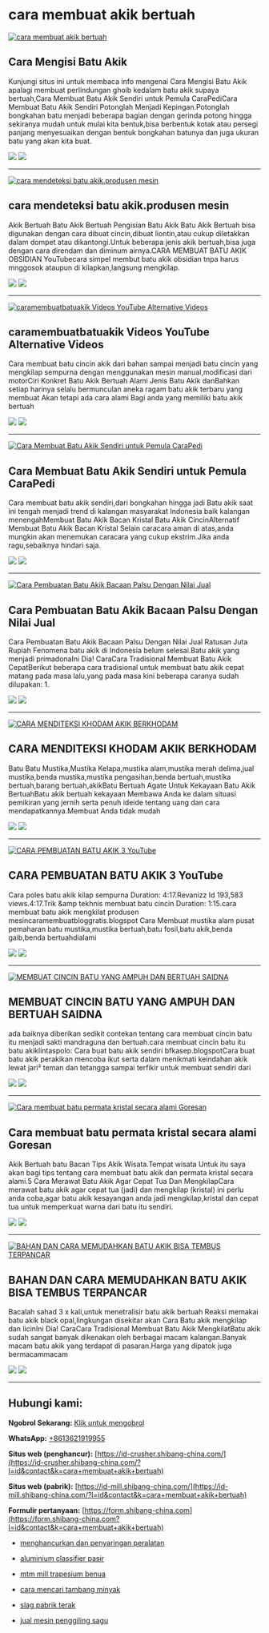 # cara membuat akik bertuah

<a href="https://swt.shibang-china.com/?l=id&img&k=cara+membuat+akik+bertuah" target="_blank">![cara membuat akik bertuah](http://static.shibang-china.com/all-800x300/340.jpg)</a>

## Cara Mengisi Batu Akik
Kunjungi situs ini untuk membaca info mengenai Cara Mengisi Batu Akik apalagi membuat perlindungan ghoib kedalam batu akik supaya bertuah,Cara Membuat Batu Akik Sendiri untuk Pemula CaraPediCara Membuat Batu Akik Sendiri Potonglah Menjadi Kepingan.Potonglah bongkahan batu menjadi beberapa bagian dengan gerinda potong hingga sekiranya mudah untuk mulai kita bentuk,bisa berbentuk kotak atau persegi panjang menyesuaikan dengan bentuk bongkahan batunya dan juga ukuran batu yang akan kita buat.


<a href="https://whatsapp.shibangsoft.com/WhatsApp.php" target="_blank" title="WhatsApp">![](http://static.shibang-china.com/icon/whatsapp.png)</a> <a href="https://swt.shibang-china.com/?l=id&icon&k=cara+membuat+akik+bertuah" target="_blank">![](http://static.shibang-china.com/icon/chat-id.png)</a>

---

<a href="https://swt.shibang-china.com/?l=id&img&k=cara+membuat+akik+bertuah" target="_blank">![cara mendeteksi batu akik.produsen mesin](http://static.shibang-china.com/all-800x300/653.jpg)</a>

## cara mendeteksi batu akik.produsen mesin
Akik Bertuah Batu Akik Bertuah Pengisian Batu Akik Batu Akik Bertuah bisa digunakan dengan cara dibuat cincin,dibuat liontin,atau cukup diletakkan dalam dompet atau dikantongi.Untuk beberapa jenis akik bertuah,bisa juga dengan cara direndam dan diminum airnya.CARA MEMBUAT BATU AKIK OBSIDIAN YouTubecara simpel membut batu akik obsidian tnpa harus mnggosok ataupun di kilapkan,langsung mengkilap.


<a href="https://whatsapp.shibangsoft.com/WhatsApp.php" target="_blank" title="WhatsApp">![](http://static.shibang-china.com/icon/whatsapp.png)</a> <a href="https://swt.shibang-china.com/?l=id&icon&k=cara+membuat+akik+bertuah" target="_blank">![](http://static.shibang-china.com/icon/chat-id.png)</a>

---

<a href="https://swt.shibang-china.com/?l=id&img&k=cara+membuat+akik+bertuah" target="_blank">![caramembuatbatuakik Videos YouTube Alternative Videos](http://static.shibang-china.com/all-800x300/938.jpg)</a>

## caramembuatbatuakik Videos YouTube Alternative Videos
Cara membuat batu cincin akik dari bahan sampai menjadi batu cincin yang mengkilap sempurna dengan menggunakan mesin manual,modificasi dari motorCiri Konkret Batu Akik Bertuah Alami Jenis Batu Akik danBahkan setiap harinya selalu bermunculan aneka ragam batu akik terbaru yang membuat Akan tetapi ada cara alami Bagi anda yang memiliki batu akik bertuah


<a href="https://whatsapp.shibangsoft.com/WhatsApp.php" target="_blank" title="WhatsApp">![](http://static.shibang-china.com/icon/whatsapp.png)</a> <a href="https://swt.shibang-china.com/?l=id&icon&k=cara+membuat+akik+bertuah" target="_blank">![](http://static.shibang-china.com/icon/chat-id.png)</a>

---

<a href="https://swt.shibang-china.com/?l=id&img&k=cara+membuat+akik+bertuah" target="_blank">![Cara Membuat Batu Akik Sendiri untuk Pemula CaraPedi](http://static.shibang-china.com/all-800x300/820.jpg)</a>

## Cara Membuat Batu Akik Sendiri untuk Pemula CaraPedi
Cara membuat batu akik sendiri,dari bongkahan hingga jadi Batu akik saat ini tengah menjadi trend di kalangan masyarakat Indonesia baik kalangan menengahMembuat Batu Akik Bacan Kristal Batu Akik CincinAlternatif Membuat Batu Akik Bacan Kristal Selain caracara aman di atas,anda mungkin akan menemukan caracara yang cukup ekstrim.Jika anda ragu,sebaiknya hindari saja.


<a href="https://whatsapp.shibangsoft.com/WhatsApp.php" target="_blank" title="WhatsApp">![](http://static.shibang-china.com/icon/whatsapp.png)</a> <a href="https://swt.shibang-china.com/?l=id&icon&k=cara+membuat+akik+bertuah" target="_blank">![](http://static.shibang-china.com/icon/chat-id.png)</a>

---

<a href="https://swt.shibang-china.com/?l=id&img&k=cara+membuat+akik+bertuah" target="_blank">![Cara Pembuatan Batu Akik Bacaan Palsu Dengan Nilai Jual](http://static.shibang-china.com/all-800x300/376.jpg)</a>

## Cara Pembuatan Batu Akik Bacaan Palsu Dengan Nilai Jual
Cara Pembuatan Batu Akik Bacaan Palsu Dengan Nilai Jual Ratusan Juta Rupiah Fenomena batu akik di Indonesia belum selesai.Batu akik yang menjadi primadonaIni Dia! CaraCara Tradisional Membuat Batu Akik CepatBerikut beberapa cara tradisional untuk membuat batu akik cepat matang pada masa lalu,yang pada masa kini beberapa caranya sudah dilupakan: 1.


<a href="https://whatsapp.shibangsoft.com/WhatsApp.php" target="_blank" title="WhatsApp">![](http://static.shibang-china.com/icon/whatsapp.png)</a> <a href="https://swt.shibang-china.com/?l=id&icon&k=cara+membuat+akik+bertuah" target="_blank">![](http://static.shibang-china.com/icon/chat-id.png)</a>

---

<a href="https://swt.shibang-china.com/?l=id&img&k=cara+membuat+akik+bertuah" target="_blank">![CARA MENDITEKSI KHODAM AKIK BERKHODAM](http://static.shibang-china.com/all-800x300/1228.jpg)</a>

## CARA MENDITEKSI KHODAM AKIK BERKHODAM
Batu Batu Mustika,Mustika Kelapa,mustika alam,mustika merah delima,jual mustika,benda mustika,mustika pengasihan,benda bertuah,mustika bertuah,barang bertuah,akikBatu Bertuah Agate Untuk Kekayaan Batu Akik BertuahBatu akik bertuah kekayaan Membawa Anda ke dalam situasi pemikiran yang jernih serta penuh ideide tentang uang dan cara mendapatkannya.Membuat Anda tidak mudah


<a href="https://whatsapp.shibangsoft.com/WhatsApp.php" target="_blank" title="WhatsApp">![](http://static.shibang-china.com/icon/whatsapp.png)</a> <a href="https://swt.shibang-china.com/?l=id&icon&k=cara+membuat+akik+bertuah" target="_blank">![](http://static.shibang-china.com/icon/chat-id.png)</a>

---

<a href="https://swt.shibang-china.com/?l=id&img&k=cara+membuat+akik+bertuah" target="_blank">![CARA PEMBUATAN BATU AKIK 3 YouTube](http://static.shibang-china.com/all-800x300/172.jpg)</a>

## CARA PEMBUATAN BATU AKIK 3 YouTube
Cara poles batu akik kilap sempurna Duration: 4:17.Revanizz Id 193,583 views.4:17.Trik &amp tekhnis membuat batu cincin Duration: 1:15.cara membuat batu akik mengkilat produsen mesincaramembuatbloggratis.blogspot Cara Membuat mustika alam pusat pemaharan batu mustika,mustika bertuah,batu fosil,batu akik,benda gaib,benda bertuahdialami


<a href="https://whatsapp.shibangsoft.com/WhatsApp.php" target="_blank" title="WhatsApp">![](http://static.shibang-china.com/icon/whatsapp.png)</a> <a href="https://swt.shibang-china.com/?l=id&icon&k=cara+membuat+akik+bertuah" target="_blank">![](http://static.shibang-china.com/icon/chat-id.png)</a>

---

<a href="https://swt.shibang-china.com/?l=id&img&k=cara+membuat+akik+bertuah" target="_blank">![MEMBUAT CINCIN BATU YANG AMPUH DAN BERTUAH SAIDNA](http://static.shibang-china.com/all-800x300/808.jpg)</a>

## MEMBUAT CINCIN BATU YANG AMPUH DAN BERTUAH SAIDNA
ada baiknya diberikan sedikit contekan tentang cara membuat cincin batu itu menjadi sakti mandraguna dan bertuah.cara membuat cincin batu itu batu akiklintaspolo: Cara buat batu akik sendiri bfkasep.blogspotCara buat batu akik perakikan mencoba ikut serta dalam menikmati keindahan akik lewat jari² teman dan tetangga sampai terfikir untuk membuat sendiri dari


<a href="https://whatsapp.shibangsoft.com/WhatsApp.php" target="_blank" title="WhatsApp">![](http://static.shibang-china.com/icon/whatsapp.png)</a> <a href="https://swt.shibang-china.com/?l=id&icon&k=cara+membuat+akik+bertuah" target="_blank">![](http://static.shibang-china.com/icon/chat-id.png)</a>

---

<a href="https://swt.shibang-china.com/?l=id&img&k=cara+membuat+akik+bertuah" target="_blank">![Cara membuat batu permata kristal secara alami Goresan](http://static.shibang-china.com/all-800x300/49.jpg)</a>

## Cara membuat batu permata kristal secara alami Goresan
Akik Bertuah batu Bacan Tips Akik Wisata.Tempat wisata Untuk itu saya akan bagi tips tentang cara membuat batu akik dan permata kristal secara alami.5 Cara Merawat Batu Akik Agar Cepat Tua Dan MengkilapCara merawat batu akik agar cepat tua (jadi) dan mengkilap (kristal) ini perlu anda coba,agar batu akik kesayangan anda jadi mengkilap,kristal dan cepat tua untuk memperkuat warna dari batu itu sendiri.


<a href="https://whatsapp.shibangsoft.com/WhatsApp.php" target="_blank" title="WhatsApp">![](http://static.shibang-china.com/icon/whatsapp.png)</a> <a href="https://swt.shibang-china.com/?l=id&icon&k=cara+membuat+akik+bertuah" target="_blank">![](http://static.shibang-china.com/icon/chat-id.png)</a>

---

<a href="https://swt.shibang-china.com/?l=id&img&k=cara+membuat+akik+bertuah" target="_blank">![BAHAN DAN CARA MEMUDAHKAN BATU AKIK BISA TEMBUS TERPANCAR](http://static.shibang-china.com/all-800x300/1090.jpg)</a>

## BAHAN DAN CARA MEMUDAHKAN BATU AKIK BISA TEMBUS TERPANCAR
Bacalah sahad 3 x kali,untuk menetralisir batu akik bertuah Reaksi memakai batu akik black opal,lingkungan disekitar akan Cara Batu akik mengkilap dan licinIni Dia! CaraCara Tradisional Membuat Batu Akik MengkilatBatu akik sudah sangat banyak dikenakan oleh berbagai macam kalangan.Banyak macam batu akik yang terdapat di pasaran.Harga yang dipatok juga bermacammacam


<a href="https://whatsapp.shibangsoft.com/WhatsApp.php" target="_blank" title="WhatsApp">![](http://static.shibang-china.com/icon/whatsapp.png)</a> <a href="https://swt.shibang-china.com/?l=id&icon&k=cara+membuat+akik+bertuah" target="_blank">![](http://static.shibang-china.com/icon/chat-id.png)</a>

---
## Hubungi kami:

**Ngobrol Sekarang:** [Klik untuk mengobrol](https://swt.shibang-china.com?l=id&contact&k=cara+membuat+akik+bertuah)

**WhatsApp:**  [+8613621919955](https://whatsapp.shibangsoft.com/WhatsApp.php)

**Situs web (penghancur):** [https://id-crusher.shibang-china.com/](https://id-crusher.shibang-china.com/?l=id&contact&k=cara+membuat+akik+bertuah)

**Situs web (pabrik):** [https://id-mill.shibang-china.com/](https://id-mill.shibang-china.com/?l=id&contact&k=cara+membuat+akik+bertuah)

**Formulir pertanyaan:** [https://form.shibang-china.com](https://form.shibang-china.com?l=id&contact&k=cara+membuat+akik+bertuah)

* [menghancurkan dan penyaringan peralatan](../33/menghancurkan%20dan%20penyaringan%20peralatan.md)

* [aluminium classifier pasir](../38/aluminium%20classifier%20pasir.md)

* [mtm mill trapesium benua](../35/mtm%20mill%20trapesium%20benua.md)

* [cara mencari tambang minyak](../40/cara%20mencari%20tambang%20minyak.md)

* [slag pabrik terak](../40/slag%20pabrik%20terak.md)

* [jual mesin penggiling sagu](../31/jual%20mesin%20penggiling%20sagu.md)